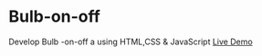 # Bulb-on-off
Develop Bulb -on-off a using HTML,CSS &amp; JavaScript
<bro>
<a href="https://bulblive.netlify.app/" >Live Demo</a>
